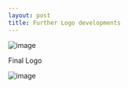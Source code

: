 ```yaml
---
layout: post
title: Further Logo developments
---
```


![image]({{site.baseurl}}/images/LogoDev.png)

<p>Final Logo<p/>

![image]({{site.baseurl}}/images/logo.png)</p>